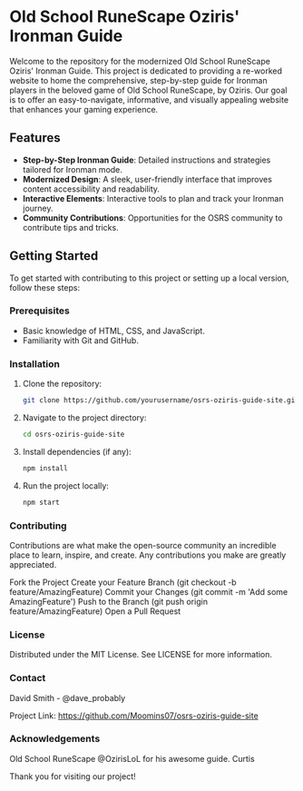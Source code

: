# Old School RuneScape Oziris' Ironman Guide

Welcome to the repository for the modernized Old School RuneScape Oziris' Ironman Guide. This project is dedicated to providing a re-worked website to home the comprehensive, step-by-step guide for Ironman players in the beloved game of Old School RuneScape, by Oziris. Our goal is to offer an easy-to-navigate, informative, and visually appealing website that enhances your gaming experience.

## Features

- **Step-by-Step Ironman Guide**: Detailed instructions and strategies tailored for Ironman mode.
- **Modernized Design**: A sleek, user-friendly interface that improves content accessibility and readability.
- **Interactive Elements**: Interactive tools to plan and track your Ironman journey.
- **Community Contributions**: Opportunities for the OSRS community to contribute tips and tricks.

## Getting Started

To get started with contributing to this project or setting up a local version, follow these steps:

### Prerequisites

- Basic knowledge of HTML, CSS, and JavaScript.
- Familiarity with Git and GitHub.

### Installation

1. Clone the repository:

   ```bash
   git clone https://github.com/yourusername/osrs-oziris-guide-site.git

   ```

2. Navigate to the project directory:

   ```bash
   cd osrs-oziris-guide-site

   ```

3. Install dependencies (if any):

   ```bash
   npm install

   ```

4. Run the project locally:
   ```bash
   npm start
   ```

### Contributing

Contributions are what make the open-source community an incredible place to learn, inspire, and create. Any contributions you make are greatly appreciated.

Fork the Project
Create your Feature Branch (git checkout -b feature/AmazingFeature)
Commit your Changes (git commit -m 'Add some AmazingFeature')
Push to the Branch (git push origin feature/AmazingFeature)
Open a Pull Request

### License

Distributed under the MIT License. See LICENSE for more information.

### Contact

David Smith - @dave_probably

Project Link: https://github.com/Moomins07/osrs-oziris-guide-site

### Acknowledgements

Old School RuneScape
@OzirisLoL for his awesome guide.
Curtis

Thank you for visiting our project!
